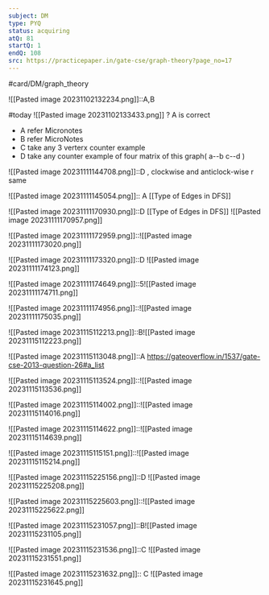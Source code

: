 ```yaml
---
subject: DM
type: PYQ
status: acquiring
atQ: 81
startQ: 1
endQ: 108
src: https://practicepaper.in/gate-cse/graph-theory?page_no=17
---
```

#card/DM/graph_theory 

![[Pasted image 20231102132234.png]]::A,B <!--SR:!2023-11-18,11,270-->

#today ![[Pasted image 20231102133433.png]]
?
A is correct
- A refer Micronotes
- B refer MicroNotes
- C take any 3 verterx counter example
- D take any counter example of four matrix of this graph( a--b  c--d  )



![[Pasted image 20231111144708.png]]::D , clockwise and anticlock-wise r same <!--SR:!2023-11-13,2,164-->

![[Pasted image 20231111145054.png]]:: A [[Type of Edges in DFS]] <!--SR:!2023-11-14,2,169-->

![[Pasted image 20231111170930.png]]::D [[Type of Edges in DFS]] ![[Pasted image 20231111170957.png]] <!--SR:!2023-11-14,2,164-->

![[Pasted image 20231111172959.png]]::![[Pasted image 20231111173020.png]] <!--SR:!2023-11-14,2,164-->

![[Pasted image 20231111173320.png]]::D ![[Pasted image 20231111174123.png]] <!--SR:!2023-11-14,2,164-->

![[Pasted image 20231111174649.png]]::5![[Pasted image 20231111174711.png]] <!--SR:!2023-11-13,2,164-->

![[Pasted image 20231111174956.png]]::![[Pasted image 20231111175035.png]]

![[Pasted image 20231115112213.png]]::B![[Pasted image 20231115112223.png]]

![[Pasted image 20231115113048.png]]::A https://gateoverflow.in/1537/gate-cse-2013-question-26#a_list

![[Pasted image 20231115113524.png]]::![[Pasted image 20231115113536.png]]

![[Pasted image 20231115114002.png]]::![[Pasted image 20231115114016.png]]

![[Pasted image 20231115114622.png]]::![[Pasted image 20231115114639.png]]

![[Pasted image 20231115115151.png]]::![[Pasted image 20231115115214.png]]

![[Pasted image 20231115225156.png]]::D ![[Pasted image 20231115225208.png]]

![[Pasted image 20231115225603.png]]::![[Pasted image 20231115225622.png]]

![[Pasted image 20231115231057.png]]::B![[Pasted image 20231115231105.png]]

![[Pasted image 20231115231536.png]]::C ![[Pasted image 20231115231551.png]]

![[Pasted image 20231115231632.png]]:: C ![[Pasted image 20231115231645.png]]



